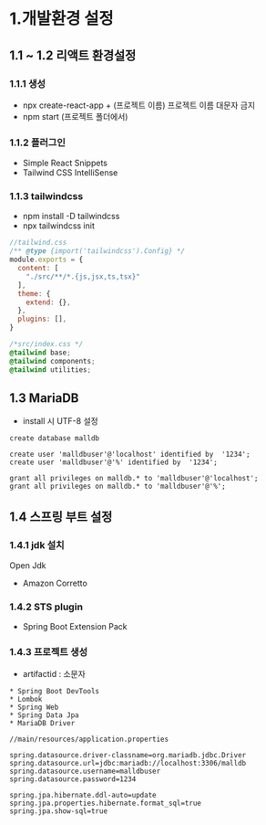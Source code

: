 # 1.개발환경 설정

## 1.1 ~ 1.2 리액트 환경설정
### 1.1.1 생성
* npx create-react-app +  (프로젝트 이름)
   프로젝트 이름 대문자 금지
 * npm start (프로젝트 폴더에서)

### 1.1.2 플러그인
*  Simple React Snippets
* Tailwind CSS IntelliSense

### 1.1.3  tailwindcss
* npm install -D tailwindcss
* npx tailwindcss init

```javascript
//tailwind.css 
/** @type {import('tailwindcss').Config} */
module.exports = {
  content: [
    "./src/**/*.{js,jsx,ts,tsx}"
  ],
  theme: {
    extend: {},
  },
  plugins: [],
}
```
```css
/*src/index.css */
@tailwind base;
@tailwind components;
@tailwind utilities;
```


## 1.3 MariaDB
* install 시 UTF-8  설정

```oracle
create database malldb

create user 'malldbuser'@'localhost' identified by  '1234';
create user 'malldbuser'@'%' identified by  '1234';

grant all privileges on malldb.* to 'malldbuser'@'localhost';
grant all privileges on malldb.* to 'malldbuser'@'%';
```

## 1.4 스프링 부트 설정
### 1.4.1 jdk 설치 
Open Jdk
* Amazon Corretto

### 1.4.2 STS   plugin
* Spring Boot Extension Pack

### 1.4.3  프로젝트 생성
* artifactid : 소문자

```
* Spring Boot DevTools
* Lombok
* Spring Web
* Spring Data Jpa
* MariaDB Driver
```

```properties
//main/resources/application.properties

spring.datasource.driver-classname=org.mariadb.jdbc.Driver
spring.datasource.url=jdbc:mariadb://localhost:3306/malldb
spring.datasource.username=malldbuser
spring.datasource.password=1234

spring.jpa.hibernate.ddl-auto=update
spring.jpa.properties.hibernate.format_sql=true
spring.jpa.show-sql=true
```

